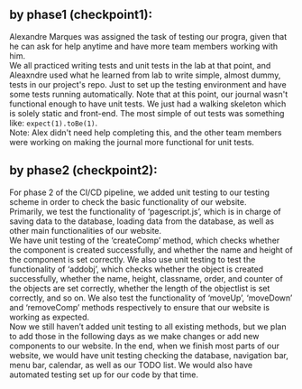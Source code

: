 ## by phase1 (checkpoint1):
Alexandre Marques was assigned the task of testing our progra, given that he can ask for help anytime and have more team members working with him.   
We all practiced writing tests and unit tests in the lab at that point, and Aleaxndre used what he learned from lab to write simple, almost dummy, tests in our project's repo. Just to set up the testing environment and have some tests running automatically. Note that at this point, our journal wasn't functional enough to have unit tests. We just had a walking skeleton which is solely static and front-end. The most simple of out tests was something like:  `expect(1).toBe(1)`.  
Note: Alex didn't need help completing this, and the other team members were working on making the journal more functional for unit tests.
## by phase2 (checkpoint2):
For phase 2 of the CI/CD pipeline, we added unit testing to our testing scheme in order to check the basic functionality of our website.  
Primarily, we test the functionality of ‘pagescript.js’, which is in charge of saving data to the database, loading data from the database, as well as other main functionalities of our website.  
We have unit testing of the ‘createComp’ method, which checks whether the component is created successfully, and whether the name and height of the component is set correctly. We also use unit testing to test the functionality of ‘addobj’, which checks whether the object is created successfully, whether the name, height, classname, order, and counter of the objects are set correctly, whether the length of the objectlist is set correctly, and so on. We also test the functionality of ‘moveUp’, ‘moveDown’ and ‘removeComp’ methods respectively to ensure that our website is working as expected.  
Now we still haven’t added unit testing to all existing methods, but we plan to add those in the following days as we make changes or add new components to our website. In the end, when we finish most parts of our website, we would have unit testing checking the database, navigation bar, menu bar, calendar, as well as our TODO list. We would also have automated testing set up for our code by that time.
